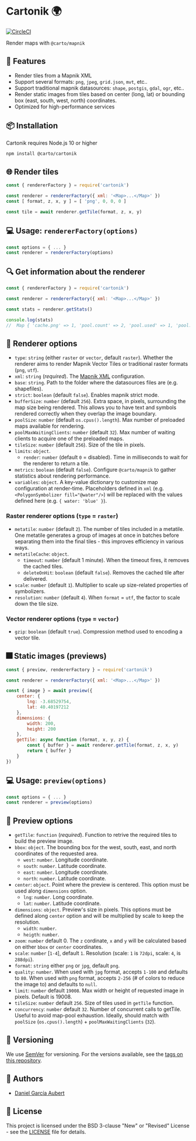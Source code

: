 # Cartonik :earth_africa:

[![CircleCI](https://circleci.com/gh/CartoDB/cartonik.svg?style=svg)](https://circleci.com/gh/CartoDB/cartonik)

Render maps with `@carto/mapnik`

## :rocket: Features

- Render tiles from a Mapnik XML
- Support several formats: `png`, `jpeg`, `grid.json`, `mvt`, etc..
- Support traditional mapnik datasources: `shape`, `postgis`, `gdal`, `ogr`, etc..
- Render static images from tiles based on center (long, lat) or bounding box (east, south, west, north) coordinates.
- Optimized for high-performance services

## :package: Installation

Cartonik requires Node.js 10 or higher

```sh
npm install @carto/cartonik
```

## :globe_with_meridians: Render tiles

```js
const { rendererFactory } = require('cartonik')

const renderer = rendererFactory({ xml: '<Map>...</Map>' })
const [ format, z, x, y ] = [ 'png', 0, 0, 0 ]

const tile = await renderer.getTile(format, z, x, y)
```

## :computer: Usage: `rendererFactory(options)`

```js
const options = { ... }
const renderer = rendererFactory(options)
```

## :mag: Get information about the renderer

```js
const { rendererFactory } = require('cartonik')

const renderer = rendererFactory({ xml: '<Map>...</Map>' })

const stats = renderer.getStats()

console.log(stats)
//  Map { 'cache.png' => 1, 'pool.count' => 2, 'pool.used' => 1, 'pool.unused' => 1, 'pool.waiting' => 0 }
```

## :triangular_ruler: Renderer options

- `type`: `string` (either `raster` or `vector`, default `raster`). Whether the renderer aims to render Mapnik Vector Tiles or traditional raster formats (`png`, `utf`).
- `xml`: `string` (*required*). The [Mapnik XML](https://github.com/mapnik/mapnik/wiki/XMLConfigReference) configuration.
- `base`: `string`. Path to the folder where the datasources files are (e.g. shapefiles).
- `strict`: `boolean` (default `false`). Enables mapnik strict mode.
- `bufferSize`: `number` (default `256`). Extra space, in pixels, surrounding the map size being rendered. This allows you to have text and symbols rendered correctly when they overlap the image boundary.
- `poolSize`: `number` (default `os.cpus().length`). Max number of preloaded maps available for rendering.
- `poolMaxWaitingClients`: `number` (default `32`). Max number of waiting clients to acquire one of the preloaded maps.
- `tileSize`: `number` (default `256`). Size of the tile in pixels.
- `limits`: `object`.
  - `render`: `number` (default `0` = disabled). Time in milliseconds to wait for the renderer to return a tile.
- `metrics`: `boolean` (default `false`). Configure `@carto/mapnik` to gather statistics about rendering performance.
- `variables`: `object`. A key-value dictionary to customize map configuration at render-time. Placeholders defined in `xml` (e.g. `<PolygonSymbolizer fill="@water"/>`) will be replaced with the values defined here (e.g. `{ water: 'blue' }`).

### Raster renderer options (`type` = `raster`)

- `metatile`: `number` (default `2`). The number of tiles included in a metatile. One metatile generates a group of images at once in batches before separating them into the final tiles - this improves efficiency in various ways.
- `metatileCache`: `object`.
  - `timeout`: `number` (default 1 minute). When the timeout fires, it removes the cached tiles.
  - `deleteOnHit`: `boolean` (default `false`). Removes the cached tile after delivered.
- `scale`: `number` (default `1`). Multiplier to scale up size-related properties of symbolizers.
- `resolution`: `number` (default `4`). When `format` = `utf`, the factor to scale down the tile size.

### Vector renderer options (`type` = `vector`)

- `gzip`: `boolean` (default `true`). Compression method used to encoding a vector tile.

## :fireworks: Static images (previews)

```js
const { preview, rendererFactory } = require('cartonik')

const renderer = rendererFactory({ xml: '<Map>...</Map>' })

const { image } = await preview({
    center: {
        lng: -3.68529754,
        lat: 40.40197212
    },
    dimensions: {
        width: 200,
        height: 200
    },
    getTile: async function (format, x, y, z) {
        const { buffer } = await renderer.getTile(format, z, x, y)
        return { buffer }
    }
})
```

## :computer: Usage: `preview(options)`

```js
const options = { ... }
const renderer = preview(options)
```

## :triangular_ruler: Preview options

- `getTile`: `function` (*required*). Function to retrive the required tiles to build the preview image.
- `bbox`: `object`. The bounding box for the west, south, east, and north coordinates of the requested area.
  - `west`: `number`. Longitude coordinate.
  - `south`: `number`. Latitude coordinate.
  - `east`: `number`. Longitude coordinate.
  - `north`: `number`. Latitude coordinate.
- `center`: `object`. Point where the preview is centered. This option must be used along `dimensions` option.
  - `lng`: `number`. Long coordinate.
  - `lat`: `number`. Latitude coordinate.
- `dimensions`: `object`. Preview's size in pixels. This options must be defined along `center` option and will be multiplied by scale to keep the resolution.
  - `width`: `number`.
  - `heigth`: `number`.
- `zoom`: `number` default 0. The `z` cordinate, `x` and `y` will be calculated based on either `bbox` or `center` coordinates.
- `scale`: `number` [`1-4`], default `1`. Resolution (scale: `1` is `72dpi`, scale: `4`, is `288dpi`).
- `format`: `string` either `png` or `jpg`, default `png`.
- `quality`: `number`. When used with `jpg` format, accepts `1-100` and defaults to `80`. When used with `png` format, accepts `2-256` (# of colors to reduce the image to) and defaults to `null`.
- `limit`: `number` default `19008`. Max width or height of requested image in pixels. Default is 19008.
- `tileSize`: `number` default `256`. Size of tiles used in `getTile` function.
- `concurrency`: `number` default `32`. Number of concurrent calls to getTile. Useful to avoid map-pool exhaustion. Ideally, should match with `poolSize` (`os.cpus().length`) + `poolMaxWaitingClients` (`32`).

## :1234: Versioning

We use [SemVer](http://semver.org/) for versioning. For the versions available, see the [tags on this repository](https://github.com/cartodb/cartonik/tags).

## :busts_in_silhouette: Authors

- [Daniel García Aubert](https://github.com/dgaubert)

## :page_with_curl: License

This project is licensed under the BSD 3-clause "New" or "Revised" License - see the [LICENSE](LICENSE) file for details.
